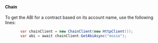 #### Chain
To get the ABI for a contract based on its account name, use the following lines:
```csharp
       var chainClient = new ChainClient(new HttpClient());
       var abi = await chainClient.GetAbiAsync("eosio");
```
